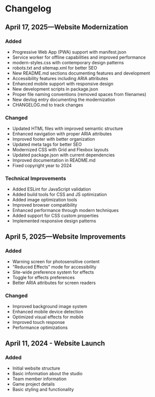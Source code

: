 # Changelog

## April 17, 2025—Website Modernization

### Added

- Progressive Web App (PWA) support with manifest.json
- Service worker for offline capabilities and improved performance
- modern-styles.css with contemporary design patterns
- robots.txt and sitemap.xml for better SEO
- New README.md sections documenting features and development
- Accessibility features including ARIA attributes
- Enhanced mobile support with responsive design
- New development scripts in package.json
- Proper file naming conventions (removed spaces from filenames)
- New devlog entry documenting the modernization
- CHANGELOG.md to track changes

### Changed

- Updated HTML files with improved semantic structure
- Enhanced navigation with proper ARIA attributes
- Improved footer with better organization
- Updated meta tags for better SEO
- Modernized CSS with Grid and Flexbox layouts
- Updated package.json with current dependencies
- Improved documentation in README.md
- Fixed copyright year to 2024

### Technical Improvements

- Added ESLint for JavaScript validation
- Added build tools for CSS and JS optimization
- Added image optimization tools
- Improved browser compatibility
- Enhanced performance through modern techniques
- Added support for CSS custom properties
- Implemented responsive design patterns

## April 5, 2025—Website Improvements

### Added

- Warning screen for photosensitive content
- "Reduced Effects" mode for accessibility
- Site-wide preference system for effects
- Toggle for effects preferences
- Better ARIA attributes for screen readers

### Changed

- Improved background image system
- Enhanced mobile device detection
- Optimized visual effects for mobile
- Improved touch response
- Performance optimizations

## April 11, 2024 - Website Launch

### Added

- Initial website structure
- Basic information about the studio
- Team member information
- Game project details
- Basic styling and functionality
